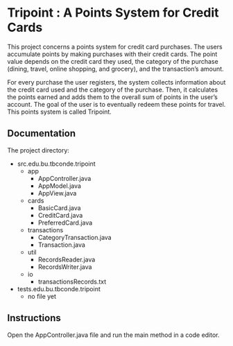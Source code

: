 # Tripoint : A Points System for Credit Cards
This project concerns a points system for credit card purchases. 
The users accumulate points by making purchases with their credit cards. 
The point value depends on the credit card they used, the category of the
purchase (dining, travel, online shopping, and grocery), and the transaction’s
amount. 	

For every purchase the user registers, the system collects information 
about the credit card used and the category of the purchase. 
Then, it calculates the points earned and adds them to the overall 
sum of points in the user’s account. The goal of the user is to eventually 
redeem these points for travel. This points system is called Tripoint.


## Documentation

The project directory:
* src.edu.bu.tbconde.tripoint
  * app
    * AppController.java
    * AppModel.java
    * AppView.java
  * cards
    * BasicCard.java
    * CreditCard.java
    * PreferredCard.java
  * transactions
    * CategoryTransaction.java
    * Transaction.java
  * util
    * RecordsReader.java
    * RecordsWriter.java
  * io
    * transactionsRecords.txt
* tests.edu.bu.tbconde.tripoint
  * no file yet

## Instructions

Open the AppController.java file and run the main method in a code editor.


